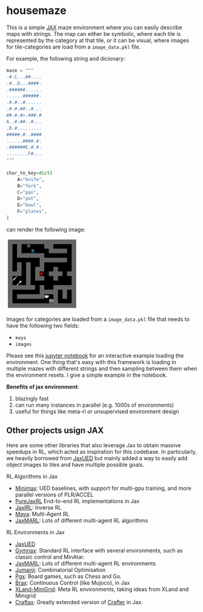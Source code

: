 # housemaze

This is a simple [JAX](https://github.com/google/jax) maze environment where you can easily describe maps with strings. The map can either be symbolic, where each tile is represented by the category at that tile, or it can be visual, where images for tile-categories are load from a `image_data.pkl` file.

For example, the following string and dicionary:
``` python
maze = """
.#.C...##....
.#..D...####.
.######......
......######.
.#.#..#......
.#.#.##..#...
##.#.#>.###.#
A..#.##..#...
.B.#.........
#####.#..####
......####.#.
.######E.#.#.
........F#...
"""

char_to_key=dict(
    A="knife",
    B="fork",
    C="pan",
    D="pot",
    E="bowl",
    F="plates",
)
```

can render the following image:

<img src="example.png" alt="FARM" style="zoom:40%;" />

Images for categories are loaded from a `image_data.pkl` file that needs to have the following two fields:
- `keys`
- `images`

Please see this [jupyter notebook](exmaple.ipdb) for an interactive example loading the environment. One thing that's easy with this framework is loading in multiple mazes with different strings and then sampling between them when the environment resets. I give a simple example in the notebook.


**Benefits of jax environment**:
1. blazingly fast
2. can run many instances in parallel (e.g. 1000s of environments)
3. useful for things like meta-rl or unsupervised environment design


## Other projects usign JAX
Here are some other libraries that also leverage Jax to obtain massive speedups in RL, which acted as inspiration for this codebase. In particularly, we heavily borrowed from [JaxUED](https://github.com/DramaCow/jaxued/) but mainly added a way to easily add object images to tiles and have multiple possible goals.

RL Algorithms in Jax
- [Minimax](https://github.com/facebookresearch/minimax): UED baselines, with support for multi-gpu training, and more parallel versions of PLR/ACCEL
- [PureJaxRL](https://github.com/luchris429/purejaxrl) End-to-end RL implementations in Jax
- [JaxIRL](https://github.com/FLAIROx/jaxirl): Inverse RL
- [Mava](https://github.com/instadeepai/Mava): Multi-Agent RL
- [JaxMARL](https://github.com/FLAIROx/JaxMARL): Lots of different multi-agent RL algorithms

RL Environments in Jax
- [JaxUED](https://github.com/DramaCow/jaxued/)
- [Gymnax](https://github.com/RobertTLange/gymnax): Standard RL interface with several environments, such as classic control and MinAtar.
- [JaxMARL](https://github.com/FLAIROx/JaxMARL): Lots of different multi-agent RL environments
- [Jumanji](https://github.com/instadeepai/jumanji): Combinatorial Optimisation
- [Pgx](https://github.com/sotetsuk/pgx): Board games, such as Chess and Go.
- [Brax](https://github.com/google/brax): Continuous Control (like Mujoco), in Jax
- [XLand-MiniGrid](https://github.com/corl-team/xland-minigrid): Meta RL environments, taking ideas from XLand and Minigrid
- [Craftax](https://github.com/MichaelTMatthews/Craftax): Greatly extended version of [Crafter](https://github.com/danijar/crafter) in Jax.
